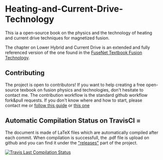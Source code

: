 # Heating-and-Current-Drive-Technology
This ia a open-source book on the physics and the technology of heating and current drive techniques for magnetized fusion.  

The chapter on Lower Hybrid and Current Drive is an extended and fully referenced version of the one found in the [FuseNet Textbook Fusion Technology](http://www.fusenet.eu/node/367).

## Contributing
The project is open to contributors! If you want to help creating a free open-source texbook on fusion physics and technologies, don't hesitate to contact me. The contribution workflow is the standard github workflow fork&pull requests. If you don't know where and how to start, please contact me or [follow this guide](https://guides.github.com/activities/contributing-to-open-source/) or [this one](http://www.dataschool.io/simple-guide-to-forks-in-github-and-git/)


## Automatic Compilation Status on TravisCI =
The document is made of LaTeX files which are automatically compiled after each commit. When compilation is successfull, the .pdf file is upload on github and you can find it under the ["releases"](https://github.com/jhillairet/Heating-and-Current-Drive-Technology/releases) part of the project. 

[![Travis Last Compilation Status](https://travis-ci.org/jhillairet/Heating-and-Current-Drive-Technology.svg?branch=master)
](https://travis-ci.org/jhillairet/Heating-and-Current-Drive-Technology)
